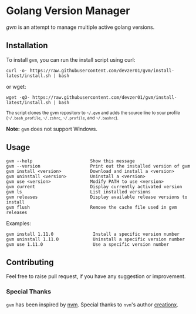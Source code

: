 # Golang Version Manager
_gvm_ is an attempt to manage multiple active golang versions.

## Installation

To install `gvm`, you can run the install script using curl:

```
curl -o- https://raw.githubusercontent.com/devzer01/gvm/install-latest/install.sh | bash
```
or wget:
```
wget -qO- https://raw.githubusercontent.com/devzer01/gvm/install-latest/install.sh | bash
```
<sub>The script clones the gvm repository to `~/.gvm` and adds the source line to your profile (`~/.bash_profile`, `~/.zshrc`, `~/.profile`, and `~/.bashrc`).</sub>

**Note:** `gvm` does not support Windows.

## Usage

```
gvm --help                      Show this message
gvm --version                   Print out the installed version of gvm
gvm install <version>           Download and install a <version>
gvm uninstall <version>         Uninstall a <version>
gvm use <version>               Modify PATH to use <version>
gvm current                     Display currently activated version
gvm ls                          List installed versions
gvm releases                    Display available release versions to install
gvm flush                       Remove the cache file used in gvm releases
```

Examples:
```
gvm install 1.11.0               Install a specific version number
gvm uninstall 1.11.0             Uninstall a specific version number
gvm use 1.11.0                   Use a specific version number
```

## Contributing

Feel free to raise pull request, if you have any suggestion or improvement.

### Special Thanks
`gvm` has been inspired by [nvm](!https://github.com/creationix/nvm). Special thanks to `nvm`'s author [creationx](!https://github.com/creationix).
